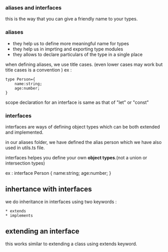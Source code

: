 ### aliases and interfaces

this is the way that you can give a friendly name to your types.

### aliases

* they help us to define more meaningful name for types 
* they help us in imprting and exporting type modules
* they allows to declare particulars of the type in a single place

when defining aliases, we use title cases. (even lower cases may work but title cases is a     convention ) ex :

    type Person={
        name:string;
        age:number;
    }


scope declaration for an interface is same as that of "let" or "const"
### interfaces

interfaces are ways of defining object types which can be both extended and implemented.

in our aliases folder, we have defined the alias person which we have also used in utils.ts file.

interfaces helpes you define your own **object types**.(not a union or intersection types)

ex : interface Person {
    name:string;
    age:number;
   }

## inhertance with interfaces

we do inheritance in interfaces using two keywords :

    * extends
    * implements

## extending an interface

this works similar to extending a class using extends keyword.